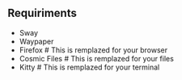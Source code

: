 ## Requiriments
- Sway
- Waypaper
- Firefox # This is remplazed for your browser
- Cosmic Files # This is remplazed for your files
- Kitty # This is remplazed for your terminal
